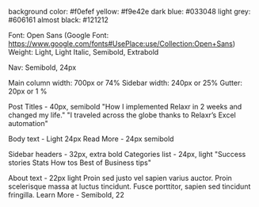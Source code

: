 background color: #f0efef
yellow: #f9e42e
dark blue: #033048
light grey: #606161
almost black: #121212

Font: Open Sans (Google Font: https://www.google.com/fonts#UsePlace:use/Collection:Open+Sans)
Weight: Light, Light Italic, Semibold, Extrabold

Nav: Semibold, 24px

Main column width: 700px or 74%
Sidebar width: 240px or 25%
Gutter: 20px or 1 %

Post Titles - 40px, semibold
"How I implemented Relaxr in 2 weeks and changed my life."
"I traveled across the globe thanks to Relaxr’s Excel automation"

Body text - Light 24px
Read More - 24px semibold

Sidebar headers - 32px, extra bold
Categories list - 24px, light
"Success stories
Stats
How tos
Best of
Business tips"

About text - 22px light
Proin sed justo vel sapien varius auctor. Proin scelerisque massa at luctus tincidunt. Fusce porttitor, sapien sed tincidunt fringilla.
Learn More - Semibold, 22
